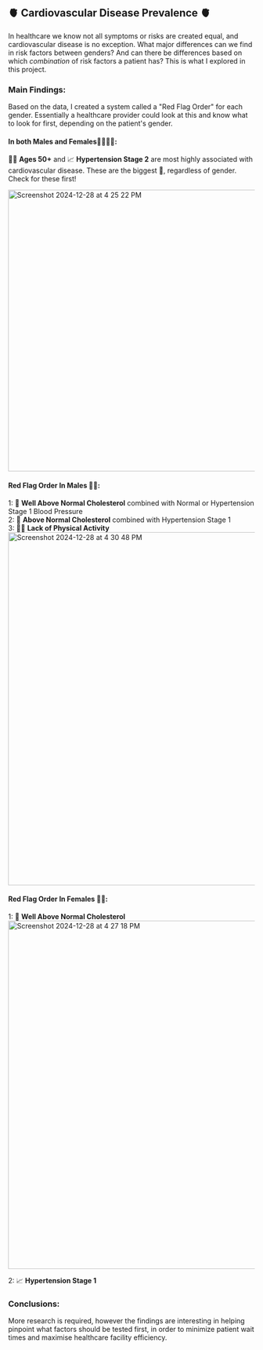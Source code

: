 ## 🫀 Cardiovascular Disease Prevalence 🫀 
In healthcare we know not all symptoms or risks are created equal, and cardiovascular disease is no exception.
What major differences can we find in risk factors between genders? And can there be differences based on which _combination_ of risk factors a patient has? This is what I explored in this project.

### Main Findings: 
Based on the data, I created a system called a "Red Flag Order" for each gender. Essentially a healthcare provider could look at this and know what to look for first, depending on the patient's gender. 

#### In both Males and Females🧍‍♂️🧍‍♀️: 
👴👵 **Ages 50+** and 📈 **Hypertension Stage 2** are most highly associated with cardiovascular disease. These are the biggest 🚩, regardless of gender. Check for these first! 

<img width="574" alt="Screenshot 2024-12-28 at 4 25 22 PM" src="https://github.com/user-attachments/assets/d51155f2-8a87-4a49-b90c-f08c45d67964" />


#### Red Flag Order In Males 🧍‍♂️: 
1: 🍔 **Well Above Normal Cholesterol** combined with Normal or Hypertension Stage 1 Blood Pressure\
2: 🍔 **Above Normal Cholesterol** combined with Hypertension Stage 1\
3: 🏃‍♂️ **Lack of Physical Activity**\
<img width="720" alt="Screenshot 2024-12-28 at 4 30 48 PM" src="https://github.com/user-attachments/assets/3f08e1d7-a621-4382-8dc2-076e27b53369" />

#### Red Flag Order In Females 🧍‍♀️: 
1: 🍔 **Well Above Normal Cholesterol**\
<img width="710" alt="Screenshot 2024-12-28 at 4 27 18 PM" src="https://github.com/user-attachments/assets/6ba148f5-6793-4cbb-a835-189bb73404fd" />

2: 📈 **Hypertension Stage 1**


### Conclusions: 
More research is required, however the findings are interesting in helping pinpoint what factors should be tested first, in order to minimize patient wait times and maximise healthcare facility efficiency.
